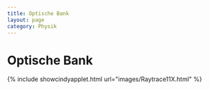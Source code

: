 ```yaml
---
title: Optische Bank
layout: page
category: Physik
---
```


# Optische Bank


{% include showcindyapplet.html url="images/Raytrace11X.html" %}

